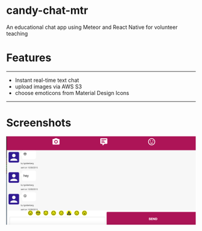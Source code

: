 # candy-chat-mtr
An educational chat app using Meteor and React Native for volunteer teaching

# Features 
**** 
- Instant real-time text chat
- upload images via AWS S3
- choose emoticons from Material Design Icons

**** 

# Screenshots 
![Screenshot](https://raw.githubusercontent.com/tgoldenberg/candy-chat-mtr/master/candy-chat1.png)
